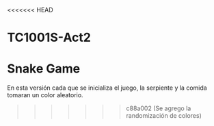 <<<<<<< HEAD
# TC1001S-Act2
Snake Game
=======
En esta versión cada que se inicializa el juego, la serpiente y la comida tomaran un color aleatorio.
>>>>>>> c88a002 (Se agrego la randomización de colores)
